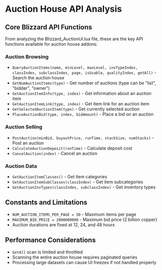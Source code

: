 # Auction House API Analysis

## Core Blizzard API Functions

From analyzing the Blizzard_AuctionUI.lua file, these are the key API functions available for auction house addons:

### Auction Browsing
- `QueryAuctionItems(name, minLevel, maxLevel, invTypeIndex, classIndex, subclassIndex, page, isUsable, qualityIndex, getAll)` - Search the auction house
- `GetNumAuctionItems(type)` - Get number of auctions (type can be "list", "bidder", "owner")
- `GetAuctionItemInfo(type, index)` - Get information about an auction item
- `GetAuctionItemLink(type, index)` - Get item link for an auction item
- `GetSelectedAuctionItem(type)` - Get currently selected auction
- `PlaceAuctionBid(type, index, bidAmount)` - Place a bid on an auction

### Auction Selling
- `PostAuction(minBid, buyoutPrice, runTime, stackSize, numStacks)` - Post an auction
- `CalculateAuctionDeposit(runTime)` - Calculate deposit cost
- `CancelAuction(index)` - Cancel an auction

### Auction Data
- `GetAuctionItemClasses()` - Get item categories
- `GetAuctionItemSubClasses(classIndex)` - Get item subcategories
- `GetAuctionInvTypes(classIndex, subclassIndex)` - Get inventory types

## Constants and Limitations
- `NUM_AUCTION_ITEMS_PER_PAGE = 50` - Maximum items per page
- `MAXIMUM_BID_PRICE = 2000000000` - Maximum bid price (2 billion copper)
- Auction durations are fixed at 12, 24, and 48 hours

## Performance Considerations
- `GetAll` scan is limited and throttled
- Scanning the entire auction house requires paginated queries
- Processing large datasets can cause UI freezes if not handled properly
